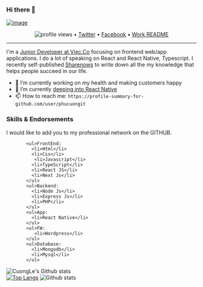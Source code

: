 ### Hi there 👋

[![image](https://i.imgur.com/xVVzoYk.jpg)](https://github.com/phucuongit?tab=repositories)

<p align="center">
  <img src="https://gpvc.arturio.dev/phucuongit" alt="profile views"> •   
  <a href="https://twitter.com/CuongLe96327730/follow?screen_name=swyx&amp;tw_p=followbutton" rel="nofollow">Twitter</a> •
  <a href="https://www.facebook.com/phucuong2106/" rel="nofollow">Facebook</a> •
  <a href="https://github.com/phucuongit/README">Work README</a>
</p>

---

I'm a [Junior Developer at Viec.Co](https://viec.co/) focusing on frontend web/app applications. I do a lot of speaking on React and React Native, Typescript. I recently self-published <a href="http://sharenows.com/">Sharenows</a> to write down all the my knowledge that helps people succeed in our life.

- 🔭 I’m currently working on my health and making customers happy
- 💬 I’m currently [deeping into React Native](https://reactnative.dev/)
- 📫 How to reach me: `https://profile-summary-for-github.com/user/phucuongit`

<!--START_SECTION:endorsements-->

### Skills & Endorsements

I would like to add you to my professional network on the GITHUB.

  <ol>
      
        <ul>FrontEnd:
          <li>Html</li>
          <li>Css</li>
           <li>Javascript</li> 
          <li>TypeScript</li>
          <li>React JS</li>
          <li>Next Js</li>
        </ul>
        <ul>Backend:
          <li>Node Js</li>
          <li>Express Js</li>
          <li>PHP</li> 
        </ul>
        <ul>App:
          <li>React Native</li>
        </ul>
        <ul>FW:
           <li>Wordpress</li>
        </ul>
        <ul>Database:
          <li>Mongodb</li>
          <li>Mysql</li>
        </ul>
  </ol>
  <!--END_SECTION:endorsements-->

![CuongLe's Github stats](https://github-readme-stats.vercel.app/api?username=phucuongit&show_icons=true)
<br/>
[![Top Langs](https://github-readme-stats.vercel.app/api/top-langs/?username=phucuongit&layout=compact)](https://github.com/phucuongit/)
![Github stats](https://i.imgur.com/7aTwo6C.png)
